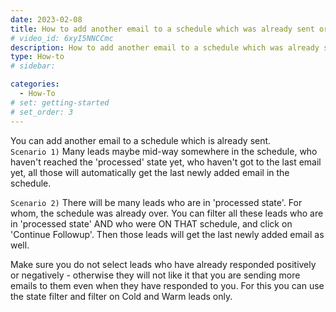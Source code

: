 ```yaml
---
date: 2023-02-08
title: How to add another email to a schedule which was already sent or processed
# video_id: 6xyI5NNCCmc
description: How to add another email to a schedule which was already sent or processed
type: How-to
# sidebar:

categories:
  - How-To
# set: getting-started
# set_order: 3
---
```

You can add another email to a schedule which is already sent.  
`Scenario 1)` Many leads maybe mid-way somewhere in the schedule, who haven't reached the 'processed' state yet, who haven't got to the last email yet, all those will automatically get the last newly added email in the schedule. 

`Scenario 2)` There will be many leads who are in 'processed state'. For whom, the schedule was already over. You can filter all these leads who are in 'processed state' AND who were ON THAT schedule, and click on 'Continue Followup'. Then those leads will get the last newly added email as well. 

Make sure you do not select leads who have already responded positively or negatively - otherwise they will not like it that you are sending more emails to them even when they have responded to you. For this you can use the state filter and filter on Cold and Warm leads only.